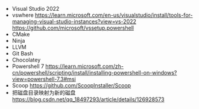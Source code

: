 - Visual Studio 2022
- vswhere
https://learn.microsoft.com/en-us/visualstudio/install/tools-for-managing-visual-studio-instances?view=vs-2022
https://github.com/microsoft/vssetup.powershell
- CMake
- Ninja
- LLVM
- Git Bash
- Chocolatey
- Powershell 7
https://learn.microsoft.com/zh-cn/powershell/scripting/install/installing-powershell-on-windows?view=powershell-7.3#msi
- Scoop
https://github.com/ScoopInstaller/Scoop
- 把磁盘目录映射为新的磁盘
https://blog.csdn.net/qq_18497293/article/details/126928573

